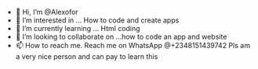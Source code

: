 - 👋 Hi, I’m @Alexofor
- 👀 I’m interested in ... How to code and create apps
- 🌱 I’m currently learning ... Html coding 
- 💞️ I’m looking to collaborate on ...how to code an app and website
- 📫 How to reach me. Reach me on WhatsApp @+2348151439742 Pls am a very nice person and can pay to learn this

<!---
Alexofor/Alexofor is a ✨ special ✨ repository because its `README.md` (this file) appears on your GitHub profile.
You can click the Preview link to take a look at your changes.
--->
